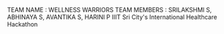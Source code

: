 TEAM NAME : WELLNESS WARRIORS
TEAM MEMBERS : SRILAKSHMI S, ABHINAYA S, AVANTIKA S, HARINI P 
IIIT Sri City's International Healthcare Hackathon
